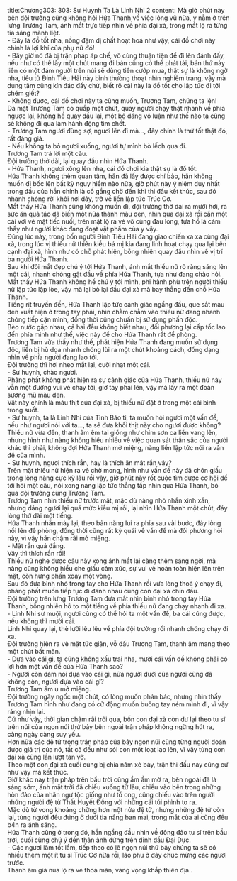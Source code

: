 title:Chương303: 303: Sư Huynh Ta Là Linh Nhi 2
content:
Mà giờ phút này bên đội trưởng cũng không hỏi Hứa Thanh về việc lông vũ nữa, y nằm ở trên lưng Trương Tam, ánh mắt trực tiếp nhìn về phía đại xà, trong mắt lộ ra từng tia sáng mãnh liệt.<br>- Đây là đồ tốt nha, nồng đậm dị chất hoạt hoá như vậy, cái đồ chơi này chính là lợi khí của phụ nữ đó!<br>- Bây giờ nó đã bị trận pháp áp chế, vô cùng thuận tiện để đi lên đánh đấy, nếu như có thể lấy một chút mang đi bán cũng có thể phát tài, bán thứ này liền có một đám người trên núi sẽ dùng tiền cướp mua, thật sự là không ngờ nha, tiểu tử Đinh Tiêu Hải này bình thường thoạt nhìn nghiêm trang, vậy mà dụng tâm cũng kín đáo đấy chứ, biết rõ cái này là đồ tốt cho lập tức đi tới chém giết?<br>- Không được, cái đồ chơi này ta cũng muốn, Trương Tam, chúng ta lên!<br>Da mặt Trương Tam co quắp một chút, quay người chạy thật nhanh về phía ngược lại, không hề quay đầu lại, một bộ dáng vô luận như thế nào ta cũng sẽ không đi qua làm hành động tìm chết.<br>- Trương Tam ngươi đừng sợ, ngươi lên đi mà..., đây chính là thứ tốt thật đó, rất đáng giá.<br>- Nếu không ta bỏ ngươi xuống, ngươi tự mình bò lếch qua đi.<br>Trương Tam trả lời một câu.<br>Đội trưởng thở dài, lại quay đầu nhìn Hứa Thanh.<br>- Hứa Thanh, ngươi xông lên nha, cái đồ chơi kia thật sự là đồ tốt.<br>Hứa Thanh không thèm quan tâm, hắn đã lấy được chí bảo, hắn không muốn đi bốc lên bất kỳ nguy hiểm nào nữa, giờ phút này ý niệm duy nhất trong đầu của hắn chính là cố gắng chờ đến khi thi đấu kết thúc, sau đó nhanh chóng rời khỏi nơi đây, trở về liền lập tức Trúc Cơ.<br>Mắt thấy Hứa Thanh cũng không muốn đi, đội trưởng thở dài ra mười hơi, ra sức ăn quả táo đã biến một nửa thành màu đen, nhìn qua đại xà rồi cắn một cái với vẻ mặt tiếc nuối, trên mặt lộ ra vẻ vô cùng đau lòng, tựa hồ là cảm thấy như người khác đang đoạt vật phẩm của y vậy.<br>Đúng lúc này, trong bốn người Đinh Tiêu Hải đang giao chiến xa xa cùng đại xà, trong lúc vị thiếu nữ thiên kiều bá mị kia đang linh hoạt chạy qua lại bên cạnh đại xà, hình như có chỗ phát hiện, bỗng nhiên quay đầu nhìn về vị trí ba người Hứa Thanh.<br>Sau khi đôi mắt đẹp chú ý tới Hứa Thanh, ánh mắt thiếu nữ rõ ràng sáng lên một cái, nhanh chóng gật đầu về phía Hứa Thanh, tựa như đang chào hỏi.<br>Mắt thấy Hứa Thanh không hề chú ý tới mình, phi hành phù trên người thiếu nữ lập tức lập lòe, vậy mà lại bỏ lại đầu đại xà mà bay thẳng đến chỗ Hứa Thanh.<br>Tiếng rít truyền đến, Hứa Thanh lập tức cảnh giác ngẩng đầu, que sắt màu đen xuất hiện ở trong tay phải, nhìn chằm chằm vào thiếu nữ đang nhanh chóng tiếp cận mình, đồng thời cũng chuẩn bị sử dụng phấn độc.<br>Bèo nước gặp nhau, cả hai đều không biết nhau, đối phương lại cấp tốc lao đến phía mình như thế, việc này để cho Hứa Thanh rất đề phòng.<br>Trương Tam vừa thấy như thế, phát hiện Hứa Thanh đang muốn sử dụng độc, liền bị hù dọa nhanh chóng lùi ra một chút khoảng cách, đồng dạng nhìn về phía người đang lao tới.<br>Đội trưởng thì hơi nheo mắt lại, cười nhạt một cái.<br>- Sư huynh, chào ngươi.<br>Phảng phất không phát hiện ra sự cảnh giác của Hứa Thanh, thiếu nữ này vẫn một đường vui vẻ chạy tới, giơ tay phải lên, vậy mà lấy ra một đoàn sương mù màu đen.<br>Vật này chính là máu thịt của đại xà, bị thiếu nữ đặt ở trong một cái bình trong suốt.<br>- Sư huynh, ta là Linh Nhi của Tình Báo ti, ta muốn hỏi ngươi một vấn đề, nếu như ngươi nói với ta..., ta sẽ đưa khối thịt này cho ngươi được không?<br>Thiếu nữ vừa đến, thanh âm êm tai giống như chim sơn ca liền vang lên, nhưng hình như nàng không hiểu nhiều về việc quan sát thần sắc của người khác thì phải, không đợi Hứa Thanh mở miệng, nàng liền lập tức nói ra vấn đề của mình.<br>- Sư huynh, ngươi thích rắn, hay là thích ăn mật rắn vậy?<br>Trên mặt thiếu nữ hiện ra vẻ chờ mong, hình như vấn đề này đã chôn giấu trong lòng nàng cực kỳ lâu rồi vậy, giờ phút này rốt cuộc tìm được cơ hội để tới hỏi một câu, nói xong nàng lập tức thẳng tắp nhìn qua Hứa Thanh, bỏ qua đội trưởng cùng Trương Tam.<br>Trương Tam nhìn thiếu nữ trước mặt, mặc dù nàng nhỏ nhắn xinh xắn, nhưng dáng người lại quá mức kiều mị rồi, lại nhìn Hứa Thanh một chút, đáy lòng thở dài một tiếng.<br>Hứa Thanh nhăn mày lại, theo bản năng lui ra phía sau vài bước, đáy lòng nổi lên đề phòng, đồng thời cũng rất kỳ quái về vấn đề mà đối phương hỏi này, vì vậy hắn chậm rãi mở miệng.<br>- Mật rắn quá đắng.<br>Vậy thì thích rắn rồi!<br>Thiếu nữ nghe được câu này xong ánh mắt lại càng thêm sáng ngời, mà nàng cũng không hiểu che giấu cảm xúc, sự vui vẻ hoàn toàn hiện lên trên mặt, còn hưng phấn xoay một vòng.<br>Sau đó đưa bình nhỏ trong tay cho Hứa Thanh rồi vừa lòng thoả ý chạy đi, phảng phất muốn tiếp tục đi đánh nhau cùng con đại xà chín đầu.<br>Đội trưởng trên lưng Trương Tam đưa mắt nhìn bình nhỏ trong tay Hứa Thanh, bỗng nhiên hô to một tiếng về phía thiếu nữ đang chạy nhanh đi xa.<br>- Linh Nhi sư muội, ngươi cũng có thể hỏi ta một vấn đề, ba cái cũng được, nếu không thì mười cái.<br>Linh Nhi quay lại, thè lưỡi lêu lêu về phía đội trưởng rồi nhanh chóng chạy đi xa.<br>Đội trưởng hiện ra vẻ mặt tức giận, vỗ đầu Trương Tam, thanh âm mang theo một chút bất mãn.<br>- Dựa vào cái gì, ta cũng không xấu trai nha, mười cái vấn đề không phải có lợi hơn một vấn đề của Hứa Thanh sao?<br>- Ngươi còn dám nói dựa vào cái gì, nửa người dưới của ngươi cũng đã không còn, ngươi dựa vào cái gì?<br>Trương Tam âm u mở miệng.<br>Đội trưởng ngây ngốc một chút, có lòng muốn phản bác, nhưng nhìn thấy Trương Tam hình như đang có cử động muốn buông tay ném mình đi, vì vậy ráng nhịn lại.<br>Cứ như vậy, thời gian chậm rãi trôi qua, bốn con đại xà còn dư lại theo tu sĩ trên núi của ngọn núi thứ bảy bên ngoài trận pháp không ngừng hút ra, càng ngày càng suy yếu.<br>Hơn nữa các đệ tử trong trận pháp của bảy ngọn núi cũng từng người đoán được giá trị của nó, tất cả đều như sói con một loạt lao lên, vì vậy từng con đại xà cũng lần lượt tan vỡ.<br>Theo một con đại xà cuối cùng bị chia năm xẻ bảy, trận thi đấu này cũng cứ như vậy mà kết thúc.<br>Giờ khắc này trận pháp trên bầu trời cũng ầm ầm mở ra, bên ngoài đã là sáng sớm, ánh mặt trời đã chiếu xuống từ lâu, chiếu vào bên trong những hòn đảo của nhân ngư tộc giống như tổ ong, cũng chiếu vào trên người những người đệ tử Thất Huyết Đồng với những cái túi phình to ra.<br>Mặc dù tử vong khoảng chừng hơn một nửa đệ tử, nhưng những đệ tử còn lại, từng người đều đứng ở dưới tia nắng ban mai, trong mắt của ai cũng đều b4n ra ánh sáng.<br>Hứa Thanh cũng ở trong đó, hắn ngẩng đầu nhìn về đông đảo tu sĩ trên bầu trời, cuối cùng chú ý đến thân ảnh đứng trên đỉnh đầu Đại Dực.<br>- Các ngươi làm tốt lắm, tiếp theo có lẽ ngọn núi thứ bảy chúng ta sẽ có nhiều thêm một ít tu sĩ Trúc Cơ nữa rồi, lão phu ở đây chúc mừng các ngươi trước.<br>Thanh âm già nua lộ ra vẻ thoả mãn, vang vọng khắp thiên địa..<br>